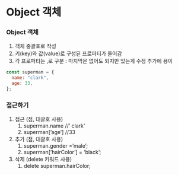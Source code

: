 # Object 객체

### Object 객체

1. 객체 중괄호로 작성
2. 키(key)와 값(value)로 구성된 프로퍼티가 들어감
3. 각 프로퍼티는 ,로 구분 : 마지막은 없어도 되지만 있는게 수정 추가에 용이

```jsx
const superman = {
  name: "clark",
  age: 33,
};
```

### 접근하기

1. 접근 (점, 대괄호 사용)
   1. superman.name //’ clark’
   2. superman[’age’] //33
2. 추가 (점, 대괄호 사용)
   1. superman.gender =’male’;
   2. superman[’hairColor’] = ‘black’;
3. 삭제 (delete 키워드 사용)
   1. delete superman.hairColor;
